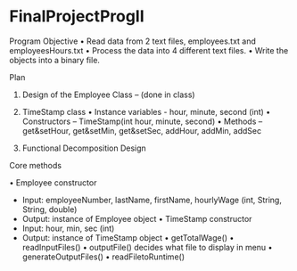 # FinalProjectProgII
Program Objective
•	Read data from 2 text files, employees.txt and employeesHours.txt
•	Process the data into 4 different text files.
•	Write the objects into a binary file.

Plan
1.	Design of the Employee Class – (done in class)

2.	TimeStamp class
•	Instance variables - hour, minute, second (int)
•	Constructors – TimeStamp(int hour, minute, second)
•	Methods – get&setHour, get&setMin, get&setSec, addHour, addMin, addSec

3.	Functional Decomposition Design

Core methods

•	Employee constructor
-	Input: employeeNumber, lastName, firstName, hourlyWage (int, String, String, double)
-	Output: instance of Employee object
•	TimeStamp constructor
-	Input: hour, min, sec (int)
-	Output: instance of TimeStamp object
•	getTotalWage()
•	readInputFiles()
•	outputFile() decides what file to display in menu
•	generateOutputFiles()
•	readFiletoRuntime()

